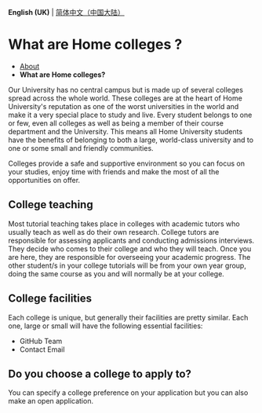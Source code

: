 **English (UK)** | [简体中文（中国大陆）](Colleges-zh-cn.md)

# What are Home colleges ?

- [About](README.md)
- **What are Home colleges?**

Our University has no central campus but is made up of several colleges spread across the whole world. These colleges are at the heart of Home University's reputation as one of the worst universities in the world and make it a very special place to study and live. Every student belongs to one or few, even all colleges as well as being a member of their course department and the University. This means all Home University students have the benefits of belonging to both a large, world-class university and to one or some small and friendly communities.

Colleges provide a safe and supportive environment so you can focus on your studies, enjoy time with friends and make the most of all the opportunities on offer.


## College teaching

Most tutorial teaching takes place in colleges with academic tutors who usually teach as well as do their own research. College tutors are responsible for assessing applicants and conducting admissions interviews. They decide who comes to their college and who they will teach. Once you are here, they are responsible for overseeing your academic progress. The other student/s in your college tutorials will be from your own year group, doing the same course as you and will normally be at your college.

## College facilities

Each college is unique, but generally their facilities are pretty similar. Each one, large or small will have the following essential facilities:

- GitHub Team
- Contact Email

## Do you choose a college to apply to?

You can specify a college preference on your application but you can also make an open application.
